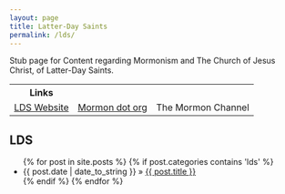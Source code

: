 ```yaml
---
layout: page
title: Latter-Day Saints
permalink: /lds/
---
```


Stub page for Content regarding Mormonism and The Church of Jesus Christ, of Latter-Day Saints.

<table>
<tr colalign=center colspan=3><th>Links</th></tr>
<tr><td><a href=https://www.lds.org/ target=_blank>LDS Website</a></td><td><a href=http://www.mormon.org/ target=_blank>Mormon dot org</a></td><td><a http://www.mormonchannel.org/ target=_blank>The Mormon Channel</a></td></tr>
</table>

<h2>LDS</h2>
<ul class="posts">
{% for post in site.posts %}
    {% if post.categories contains 'lds' %}
        <li><span>{{ post.date | date_to_string }}</span> &raquo; <a href="{{ BASE_PATH }}{{ post.url }}">{{ post.title }}</a></li>
    {% endif %}
{% endfor %}
</ul>